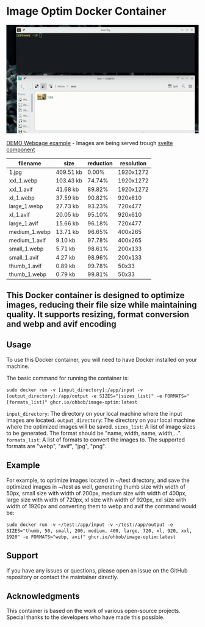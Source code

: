 # Image Optim Docker Container

![Usage gif](./example.gif)

[DEMO Webpage example](https://image-optim-svelte-example.vercel.app) - Images are being served trough [svelte component](https://svelte.dev/repl/481f0b6b09b14f8bac9837917e12a3c4?version=3.55.1)

| filename | size | reduction | resolution |
| --- | --- | --- |------------|
| 1.jpg | 409.51 kb | 0.00% | 1920x1272  |
| xxl_1.webp | 103.43 kb | 74.74% | 1920x1272  |
| xxl_1.avif | 41.68 kb | 89.82% | 1920x1272  |
| xl_1.webp | 37.59 kb | 90.82% | 920x610    |
| large_1.webp | 27.73 kb | 93.23% | 720x477    |
| xl_1.avif | 20.05 kb | 95.10% | 920x610    |
| large_1.avif | 15.66 kb | 96.18% | 720x477    |
| medium_1.webp | 13.71 kb | 96.65% | 400x265    |
| medium_1.avif | 9.10 kb | 97.78% | 400x265    |
| small_1.webp | 5.71 kb | 98.61% | 200x133    |
| small_1.avif | 4.27 kb | 98.96% | 200x133    |
| thumb_1.avif | 0.89 kb | 99.78% | 50x33      |
| thumb_1.webp | 0.79 kb | 99.81% | 50x33  |

## This Docker container is designed to optimize images, reducing their file size while maintaining quality. It supports resizing, format conversion and webp and avif encoding

## Usage

To use this Docker container, you will need to have Docker installed on your machine.

The basic command for running the container is:

```terminal
sudo docker run -v [input_directory]:/app/input -v [output_directory]:/app/output -e SIZES="[sizes_list]" -e FORMATS="[formats_list]" ghcr.io/ohbob/image-optim:latest
```

`input_directory`: The directory on your local machine where the input images are located.
`output_directory`: The directory on your local machine where the optimized images will be saved.
`sizes_list`: A list of image sizes to be generated. The format should be "name, width, name, width,...".
`formats_list`: A list of formats to convert the images to. The supported formats are "webp", "avif", "jpg", "png".

## Example

For example, to optimize images located in ~/test directory, and save the optimized images in ~/test as well, generating thumb size with width of 50px, small size with width of 200px, medium size with width of 400px, large size with width of 720px, xl size with width of 920px, xxl size with width of 1920px and converting them to webp and avif the command would be:

```terminal
sudo docker run -v ~/test:/app/input -v ~/test:/app/output -e SIZES="thumb, 50, small, 200, medium, 400, large, 720, xl, 920, xxl, 1920" -e FORMATS="webp, avif" ghcr.io/ohbob/image-optim:latest
```

## Support

If you have any issues or questions, please open an issue on the GitHub repository or contact the maintainer directly.

## Acknowledgments

This container is based on the work of various open-source projects. Special thanks to the developers who have made this possible.
